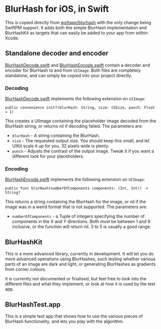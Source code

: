 # BlurHash for iOS, in Swift

This is copied directly from [woltapp/blurhash](https://github.com/woltapp/blurhash) with the only change being SwiftPM support. It adds
both the simple BlurHash implementation and BlurHashKit as targets that can easily be added to your app from within Xcode.

## Standalone decoder and encoder

[BlurHashDecode.swift](BlurHashDecode.swift) and [BlurHashEncode.swift](BlurHashEncode.swift) contain a decoder
and encoder for BlurHash to and from `UIImage`. Both files are completeiy standalone, and can simply be copied into your
project directly.

### Decoding

[BlurHashDecode.swift](BlurHashDecode.swift) implements the following extension on `UIImage`:

	public convenience init?(blurHash: String, size: CGSize, punch: Float = 1)

This creates a UIImage containing the placeholder image decoded from the BlurHash string, or returns nil if decoding failed.
The parameters are:

* `blurHash` - A string containing the BlurHash.
* `size` - The requested output size. You should keep this small, and let UIKit scale it up for you. 32 pixels wide is plenty.
* `punch` - Adjusts the contrast of the output image. Tweak it if you want a different look for your placeholders.

### Encoding

 [BlurHashEncode.swift](BlurHashEncode.swift) implements the following extension on `UIImage`:

	public func blurHash(numberOfComponents components: (Int, Int)) -> String?

This returns a string containing the BlurHash for the image, or nil if the image was in a weird format that is not supported.
The parameters are:

* `numberOfComponents` - a Tuple of integers specifying the number of components in the X and Y directions. Both must be
between 1 and 9 inclusive, or the function will return nil.  3 to 5 is usually a good range.

## BlurHashKit

This is a more advanced library, currently in development. It will let you do more advanced operations using BlurHashes,
such testing whether various parts of an image are dark and light, or generating BlurHashes as gradients from corner colours.

It is currently not documented or finalised, but feel free to look into the different files and what they implement, or look at
how it is used by the test app.

## BlurHashTest.app

This is a simple test app that shows how to use the various pieces of BlurHash functionality, and lets you play with the
algorithm.
